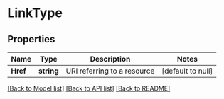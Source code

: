 # LinkType

## Properties
Name | Type | Description | Notes
------------ | ------------- | ------------- | -------------
**Href** | **string** | URI referring to a resource | [default to null]

[[Back to Model list]](../README.md#documentation-for-models) [[Back to API list]](../README.md#documentation-for-api-endpoints) [[Back to README]](../README.md)


